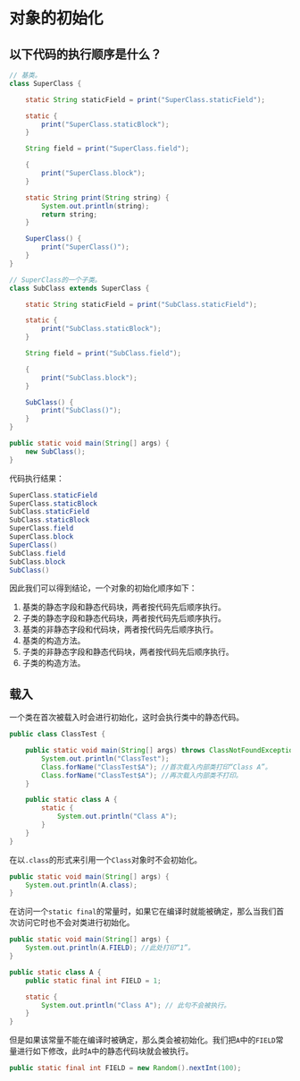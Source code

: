 # 对象的初始化

## 以下代码的执行顺序是什么？

```java
// 基类。
class SuperClass {

    static String staticField = print("SuperClass.staticField");

    static {
        print("SuperClass.staticBlock");
    }

    String field = print("SuperClass.field");

    {
        print("SuperClass.block");
    }

    static String print(String string) {
        System.out.println(string);
        return string;
    }

    SuperClass() {
        print("SuperClass()");
    }
}

// SuperClass的一个子类。
class SubClass extends SuperClass {

    static String staticField = print("SubClass.staticField");

    static {
        print("SubClass.staticBlock");
    }

    String field = print("SubClass.field");

    {
        print("SubClass.block");
    }

    SubClass() {
        print("SubClass()");
    }
}

public static void main(String[] args) {
    new SubClass();
}
```

代码执行结果：

```java
SuperClass.staticField
SuperClass.staticBlock
SubClass.staticField
SubClass.staticBlock
SuperClass.field
SuperClass.block
SuperClass()
SubClass.field
SubClass.block
SubClass()
```

因此我们可以得到结论，一个对象的初始化顺序如下：

1. 基类的静态字段和静态代码块，两者按代码先后顺序执行。
2. 子类的静态字段和静态代码块，两者按代码先后顺序执行。
3. 基类的非静态字段和代码块，两者按代码先后顺序执行。
4. 基类的构造方法。
5. 子类的非静态字段和静态代码块，两者按代码先后顺序执行。
6. 子类的构造方法。

## 载入

一个类在首次被载入时会进行初始化，这时会执行类中的静态代码。

```java
public class ClassTest {

    public static void main(String[] args) throws ClassNotFoundException {
        System.out.println("ClassTest");
        Class.forName("ClassTest$A"); //首次载入内部类打印“Class A”。
        Class.forName("ClassTest$A"); //再次载入内部类不打印。
    }

    public static class A {
        static {
            System.out.println("Class A");
        }
    }
}
```

在以`.class`的形式来引用一个`Class`对象时不会初始化。

```java
public static void main(String[] args) {
    System.out.println(A.class);
}
```

在访问一个`static final`的常量时，如果它在编译时就能被确定，那么当我们首次访问它时也不会对类进行初始化。

```java
public static void main(String[] args) {
    System.out.println(A.FIELD); //此处打印“1”。
}

public static class A {
    public static final int FIELD = 1;

    static {
        System.out.println("Class A"); // 此句不会被执行。
    }
}
```

但是如果该常量不能在编译时被确定，那么类会被初始化。我们把`A`中的`FIELD`常量进行如下修改，此时`A`中的静态代码块就会被执行。

```java
public static final int FIELD = new Random().nextInt(100);
```
